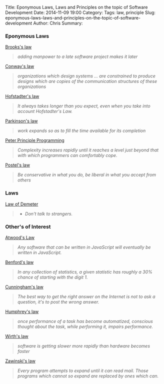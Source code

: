 Title: Eponymous Laws, Laws and Principles on the topic of Software Development
Date: 2014-11-09 19:00
Category: 
Tags: law, principle
Slug: eponymous-laws-laws-and-principles-on-the-topic-of-software-development
Author: Chris
Summary: 

### Eponymous Laws

[Brooks's law](https://en.wikipedia.org/wiki/Brooks's_law)

> *adding manpower to a late software project makes it later*

[Conway's law](https://en.wikipedia.org/wiki/Conway's_law)

> *organizations which design systems ... are constrained to produce designs which are copies of the communication structures of these organizations*

[Hofstadter's law](https://en.wikipedia.org/wiki/Hofstadter's_law)

> *It always takes longer than you expect, even when you take into account Hofstadter's Law.*

[Parkinson's law](https://en.wikipedia.org/wiki/Parkinson's_law)

> *work expands so as to fill the time available for its completion*

[Peter Principle Programming](http://www.c2.com/cgi/wiki?PeterPrincipleProgramming)

> *Complexity increases rapidly until it reaches a level just beyond that with which programmers can comfortably cope.*

[Postel's law](http://en.wikipedia.org/wiki/Robustness_principle)

> *Be conservative in what you do, be liberal in what you accept from others*

### Laws

[Law of Demeter](http://en.wikipedia.org/wiki/Law_of_Demeter)

> - *Don't talk to strangers.*

### Other's of Interest

[Atwood's Law](http://en.wikipedia.org/wiki/Jeff_Atwood#Career)

> *Any software that can be written in JavaScript will eventually be written in JavaScript.*

[Benford's law](http://en.wikipedia.org/wiki/Benford's_law)

> *In any collection of statistics, a given statistic has roughly a 30% chance of starting with the digit 1.*

[Cunningham's law](http://en.wikipedia.org/wiki/Ward_Cunningham#Ideas_and_inventions)

> *The best way to get the right answer on the Internet is not to ask a question, it's to post the wrong answer.*

[Humphrey's law](http://en.wikipedia.org/wiki/The_Centipede's_Dilemma)

> *once performance of a task has become automatized, conscious thought about the task, while performing it, impairs performance.*

[Wirth's law](http://en.wikipedia.org/wiki/Wirth's_law)

> *software is getting slower more rapidly than hardware becomes faster*

[Zawinski's law](http://en.wikipedia.org/wiki/Jamie_Zawinski#Zawinski.27s_law_of_software_envelopment)

> *Every program attempts to expand until it can read mail. Those programs which cannot so expand are replaced by ones which can.*
